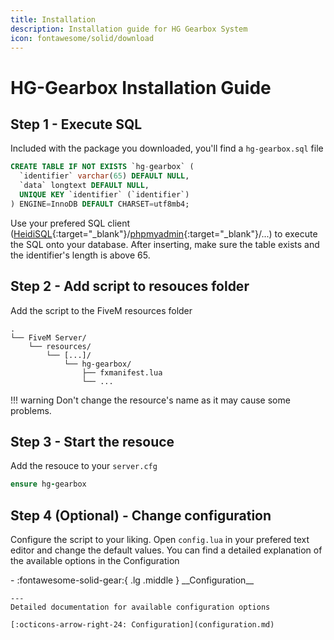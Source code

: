 ```yaml
---
title: Installation
description: Installation guide for HG Gearbox System
icon: fontawesome/solid/download
---
```

# HG-Gearbox Installation Guide

## Step 1 - Execute SQL
Included with the package you downloaded, you'll find a `hg-gearbox.sql` file

```sql title="hg-gearbox.sql"
CREATE TABLE IF NOT EXISTS `hg-gearbox` (
  `identifier` varchar(65) DEFAULT NULL,
  `data` longtext DEFAULT NULL,
  UNIQUE KEY `identifier` (`identifier`)
) ENGINE=InnoDB DEFAULT CHARSET=utf8mb4;
```
Use your prefered SQL client ([HeidiSQL](https://www.heidisql.com/){:target="_blank"}/[phpmyadmin](https://www.phpmyadmin.net/){:target="_blank"}/...) to execute the SQL onto your database. After inserting, make sure the table exists and the identifier's length is above 65.
## Step 2 - Add script to resouces folder
Add the script to the FiveM resources folder
```
.
└── FiveM Server/
    └── resources/
        └── [...]/
            └── hg-gearbox/
                ├── fxmanifest.lua
                └── ...
```

!!! warning
    Don't change the resource's name as it may cause some problems.

## Step 3 - Start the resouce
Add the resouce to your `server.cfg`
```ruby title="server.cfg"
ensure hg-gearbox 
```

## Step 4 (Optional) - Change configuration
Configure the script to your liking. Open `config.lua` in your prefered text editor and change the default values.
You can find a detailed explanation of the available options in the Configuration
<div class="grid cards" style="margin: 0 auto;" markdown>
-   :fontawesome-solid-gear:{ .lg .middle } __Configuration__

    ---
    Detailed documentation for available configuration options

    [:octicons-arrow-right-24: Configuration](configuration.md)
</div>
